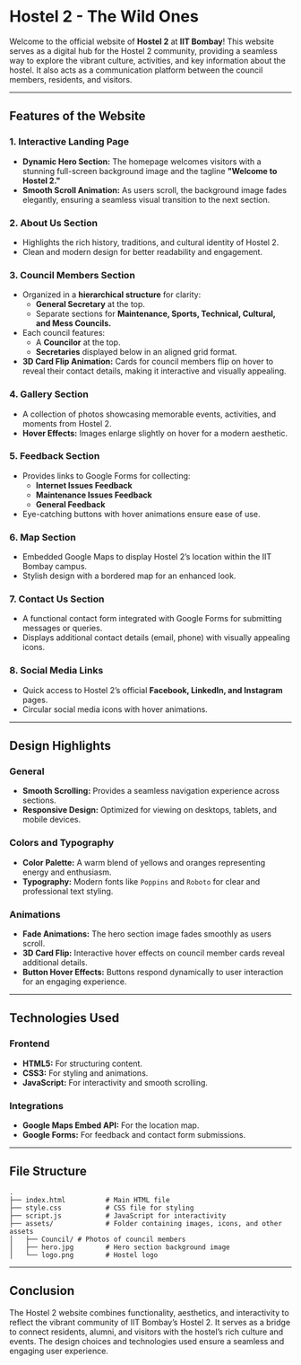 
# Hostel 2 - The Wild Ones

Welcome to the official website of **Hostel 2** at **IIT Bombay**! This website serves as a digital hub for the Hostel 2 community, providing a seamless way to explore the vibrant culture, activities, and key information about the hostel. It also acts as a communication platform between the council members, residents, and visitors.

---

## Features of the Website

### 1. **Interactive Landing Page**
   - **Dynamic Hero Section:** The homepage welcomes visitors with a stunning full-screen background image and the tagline **"Welcome to Hostel 2."**
   - **Smooth Scroll Animation:** As users scroll, the background image fades elegantly, ensuring a seamless visual transition to the next section.

### 2. **About Us Section**
   - Highlights the rich history, traditions, and cultural identity of Hostel 2.
   - Clean and modern design for better readability and engagement.

### 3. **Council Members Section**
   - Organized in a **hierarchical structure** for clarity:
     - **General Secretary** at the top.
     - Separate sections for **Maintenance, Sports, Technical, Cultural, and Mess Councils.**
   - Each council features:
     - A **Councilor** at the top.
     - **Secretaries** displayed below in an aligned grid format.
   - **3D Card Flip Animation:** Cards for council members flip on hover to reveal their contact details, making it interactive and visually appealing.

### 4. **Gallery Section**
   - A collection of photos showcasing memorable events, activities, and moments from Hostel 2.
   - **Hover Effects:** Images enlarge slightly on hover for a modern aesthetic.

### 5. **Feedback Section**
   - Provides links to Google Forms for collecting:
     - **Internet Issues Feedback**
     - **Maintenance Issues Feedback**
     - **General Feedback**
   - Eye-catching buttons with hover animations ensure ease of use.

### 6. **Map Section**
   - Embedded Google Maps to display Hostel 2’s location within the IIT Bombay campus.
   - Stylish design with a bordered map for an enhanced look.

### 7. **Contact Us Section**
   - A functional contact form integrated with Google Forms for submitting messages or queries.
   - Displays additional contact details (email, phone) with visually appealing icons.

### 8. **Social Media Links**
   - Quick access to Hostel 2’s official **Facebook, LinkedIn, and Instagram** pages.
   - Circular social media icons with hover animations.

---

## Design Highlights

### General
- **Smooth Scrolling:** Provides a seamless navigation experience across sections.
- **Responsive Design:** Optimized for viewing on desktops, tablets, and mobile devices.

### Colors and Typography
- **Color Palette:** A warm blend of yellows and oranges representing energy and enthusiasm.
- **Typography:** Modern fonts like `Poppins` and `Roboto` for clear and professional text styling.

### Animations
- **Fade Animations:** The hero section image fades smoothly as users scroll.
- **3D Card Flip:** Interactive hover effects on council member cards reveal additional details.
- **Button Hover Effects:** Buttons respond dynamically to user interaction for an engaging experience.

---

## Technologies Used

### Frontend
- **HTML5:** For structuring content.
- **CSS3:** For styling and animations.
- **JavaScript:** For interactivity and smooth scrolling.

### Integrations
- **Google Maps Embed API:** For the location map.
- **Google Forms:** For feedback and contact form submissions.

---

## File Structure

```plaintext
.
├── index.html          # Main HTML file
├── style.css           # CSS file for styling
├── script.js           # JavaScript for interactivity
├── assets/             # Folder containing images, icons, and other assets
│   ├── Council/ # Photos of council members
│   ├── hero.jpg        # Hero section background image
│   └── logo.png        # Hostel logo
```

---

## **Conclusion**

The Hostel 2 website combines functionality, aesthetics, and interactivity to reflect the vibrant community of IIT Bombay’s Hostel 2. It serves as a bridge to connect residents, alumni, and visitors with the hostel’s rich culture and events. The design choices and technologies used ensure a seamless and engaging user experience.

